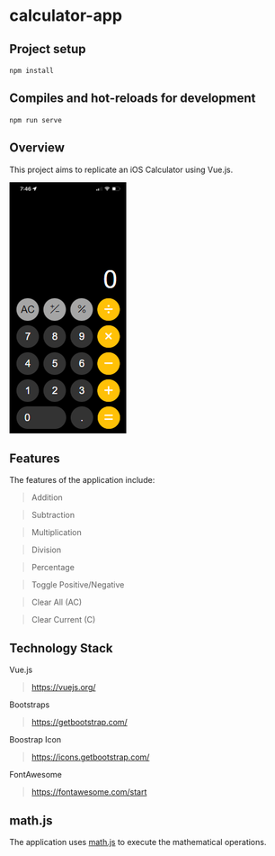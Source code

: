# calculator-app

## Project setup
```
npm install
```

## Compiles and hot-reloads for development
```
npm run serve
```

## Overview
This project aims to replicate an iOS Calculator using Vue.js.

![iOS Calculator](./src/assets/screenshot.png)

## Features
The features of the application include:
> Addition

> Subtraction

> Multiplication

> Division

> Percentage

> Toggle Positive/Negative

> Clear All (AC)

> Clear Current (C)

## Technology Stack
Vue.js
> https://vuejs.org/

Bootstraps
> https://getbootstrap.com/

Boostrap Icon
> https://icons.getbootstrap.com/

FontAwesome
> https://fontawesome.com/start

## math.js
The application uses [math.js](https://api.mathjs.org/) to execute the mathematical operations.

